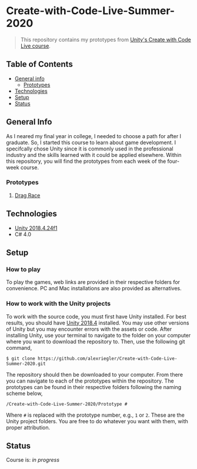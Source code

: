 # Create-with-Code-Live-Summer-2020
> This repository contains my prototypes from [Unity's Create with Code Live course](https://learn.unity.com/course/create-with-code-live-summer-2020 "Create with Code Live - Summer 2020 - Unity Learn").

## Table of Contents
* [General info](#general-info)
  * [Prototypes](#prototypes)
* [Technologies](#technologies)
* [Setup](#setup)
* [Status](#status)

## General Info
As I neared my final year in college, I needed to choose a path for after I graduate. So, I started this course to learn about game development. I specifcally chose Unity since it is commonly used in the professional industry and the skills learned with it could be applied elsewhere. Within this repository, you will find the prototypes from each week of the four-week course.

### Prototypes
1. [Drag Race](./Prototype%201)

## Technologies
* [Unity 2018.4.24f1](https://unity3d.com/unity/qa/lts-releases "LTS Releases - Unity")
* C# 4.0

## Setup
### How to play
To play the games, web links are provided in their respective folders for convenience. PC and Mac installations are also provided as alternatives.

### How to work with the Unity projects
To work with the source code, you must first have Unity installed. For best results, you should have [Unity 2018.4](https://unity3d.com/unity/qa/lts-releases "LTS Releases - Unity") installed. You may use other versions of Unity but you may encounter errors with the assets or code. After installing Unity, use your terminal to navigate to the folder on your computer where you want to download the repository to. Then, use the following git command,

`$ git clone https://github.com/alexriegler/Create-with-Code-Live-Summer-2020.git`

The repository should then be downloaded to your computer. From there you can navigate to each of the prototypes within the repository. The prototypes can be found in their respective folders following the naming scheme below,

`/Create-with-Code-Live-Summer-2020/Prototype #`

Where `#` is replaced with the prototype number, e.g., `1` or `2`. These are the Unity project folders. You are free to do whatever you want with them, with proper attribution.

## Status
Course is: _in progress_
